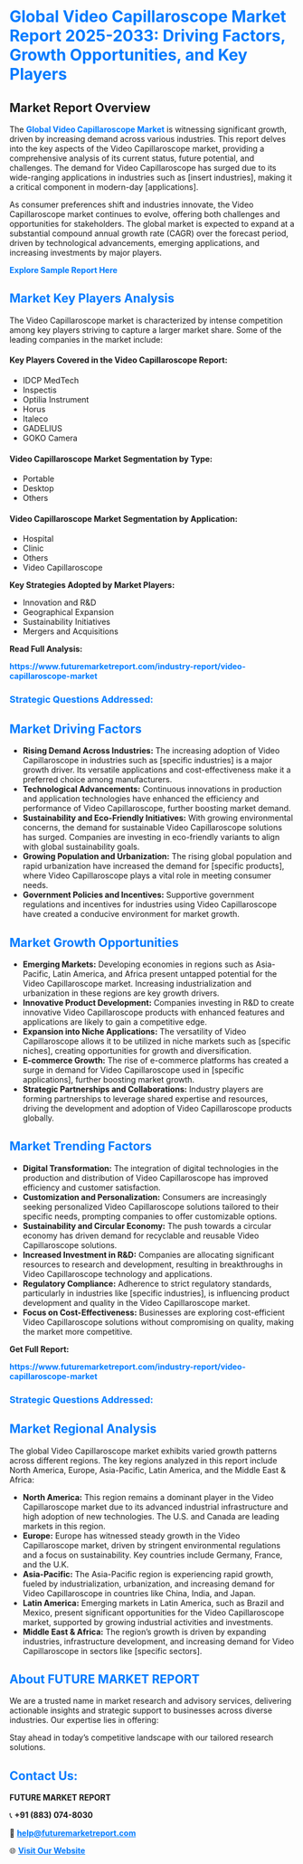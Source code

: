 <h1 style="color: #007BFF;">Global Video Capillaroscope Market Report 2025-2033: Driving Factors, Growth Opportunities, and Key Players</h1>

<section id="overview">
<h2>Market Report Overview</h2>
<p>The <a href="https://www.futuremarketreport.com/industry-report/video-capillaroscope-market" style="color: #007BFF; text-decoration: none;"><strong>Global Video Capillaroscope Market</strong></a> is witnessing significant growth, driven by increasing demand across various industries. This report delves into the key aspects of the Video Capillaroscope market, providing a comprehensive analysis of its current status, future potential, and challenges. The demand for Video Capillaroscope has surged due to its wide-ranging applications in industries such as [insert industries], making it a critical component in modern-day [applications].</p>
<p>As consumer preferences shift and industries innovate, the Video Capillaroscope market continues to evolve, offering both challenges and opportunities for stakeholders. The global market is expected to expand at a substantial compound annual growth rate (CAGR) over the forecast period, driven by technological advancements, emerging applications, and increasing investments by major players.</p>
</section>

<section id="overview">
<p><a href="https://www.futuremarketreport.com/request-sample/reportId=123630" style="color: #007BFF; text-decoration: none;"><strong>Explore Sample Report Here</strong></a></p>
</section>

<section id="key-players">
<h2 style="color: #007BFF;">Market Key Players Analysis</h2>
<p>The Video Capillaroscope market is characterized by intense competition among key players striving to capture a larger market share. Some of the leading companies in the market include:</p>
<h4>Key Players Covered in the Video Capillaroscope Report:</h4>
<ul><li>IDCP MedTech</li><li>Inspectis</li><li>Optilia Instrument</li><li>Horus</li><li>Italeco</li><li>GADELIUS</li><li>GOKO Camera</li></ul>
<h4>Video Capillaroscope Market Segmentation by Type:</h4>
<ul><li>Portable</li><li>Desktop</li><li>Others</li></ul>

<h4>Video Capillaroscope Market Segmentation by Application:</h4>
<ul><li>Hospital</li><li>Clinic</li><li>Others</li><li>Video Capillaroscope</li></ul>
<p><strong>Key Strategies Adopted by Market Players:</strong></p>
<ul>
<li>Innovation and R&D</li>
<li>Geographical Expansion</li>
<li>Sustainability Initiatives</li>
<li>Mergers and Acquisitions</li>
</ul>
</section>

<section>
<p><strong>Read Full Analysis: </strong></p><a href="https://www.futuremarketreport.com/industry-report/video-capillaroscope-market" style="color: #007BFF; text-decoration: none;"><strong>https://www.futuremarketreport.com/industry-report/video-capillaroscope-market</strong></a>
<h3 style="color: #007BFF;">Strategic Questions Addressed:</h3>
</section>

<section id="driving-factors">
<h2 style="color: #007BFF;">Market Driving Factors</h2>
<ul>
<li><strong>Rising Demand Across Industries:</strong> The increasing adoption of Video Capillaroscope in industries such as [specific industries] is a major growth driver. Its versatile applications and cost-effectiveness make it a preferred choice among manufacturers.</li>
<li><strong>Technological Advancements:</strong> Continuous innovations in production and application technologies have enhanced the efficiency and performance of Video Capillaroscope, further boosting market demand.</li>
<li><strong>Sustainability and Eco-Friendly Initiatives:</strong> With growing environmental concerns, the demand for sustainable Video Capillaroscope solutions has surged. Companies are investing in eco-friendly variants to align with global sustainability goals.</li>
<li><strong>Growing Population and Urbanization:</strong> The rising global population and rapid urbanization have increased the demand for [specific products], where Video Capillaroscope plays a vital role in meeting consumer needs.</li>
<li><strong>Government Policies and Incentives:</strong> Supportive government regulations and incentives for industries using Video Capillaroscope have created a conducive environment for market growth.</li>
</ul>
</section>

<section id="growth-opportunities">
<h2 style="color: #007BFF;">Market Growth Opportunities</h2>
<ul>
<li><strong>Emerging Markets:</strong> Developing economies in regions such as Asia-Pacific, Latin America, and Africa present untapped potential for the Video Capillaroscope market. Increasing industrialization and urbanization in these regions are key growth drivers.</li>
<li><strong>Innovative Product Development:</strong> Companies investing in R&D to create innovative Video Capillaroscope products with enhanced features and applications are likely to gain a competitive edge.</li>
<li><strong>Expansion into Niche Applications:</strong> The versatility of Video Capillaroscope allows it to be utilized in niche markets such as [specific niches], creating opportunities for growth and diversification.</li>
<li><strong>E-commerce Growth:</strong> The rise of e-commerce platforms has created a surge in demand for Video Capillaroscope used in [specific applications], further boosting market growth.</li>
<li><strong>Strategic Partnerships and Collaborations:</strong> Industry players are forming partnerships to leverage shared expertise and resources, driving the development and adoption of Video Capillaroscope products globally.</li>
</ul>
</section>

<section id="trending-factors">
<h2 style="color: #007BFF;">Market Trending Factors</h2>
<ul>
<li><strong>Digital Transformation:</strong> The integration of digital technologies in the production and distribution of Video Capillaroscope has improved efficiency and customer satisfaction.</li>
<li><strong>Customization and Personalization:</strong> Consumers are increasingly seeking personalized Video Capillaroscope solutions tailored to their specific needs, prompting companies to offer customizable options.</li>
<li><strong>Sustainability and Circular Economy:</strong> The push towards a circular economy has driven demand for recyclable and reusable Video Capillaroscope solutions.</li>
<li><strong>Increased Investment in R&D:</strong> Companies are allocating significant resources to research and development, resulting in breakthroughs in Video Capillaroscope technology and applications.</li>
<li><strong>Regulatory Compliance:</strong> Adherence to strict regulatory standards, particularly in industries like [specific industries], is influencing product development and quality in the Video Capillaroscope market.</li>
<li><strong>Focus on Cost-Effectiveness:</strong> Businesses are exploring cost-efficient Video Capillaroscope solutions without compromising on quality, making the market more competitive.</li>
</ul>
</section>

<section>
<p><strong>Get Full Report: </strong></p><a href="https://www.futuremarketreport.com/industry-report/video-capillaroscope-market" style="color: #007BFF; text-decoration: none;"><strong>https://www.futuremarketreport.com/industry-report/video-capillaroscope-market</strong></a>
<h3 style="color: #007BFF;">Strategic Questions Addressed:</h3>
</section>


<section id="regional-analysis">
<h2 style="color: #007BFF;">Market Regional Analysis</h2>
<p>The global Video Capillaroscope market exhibits varied growth patterns across different regions. The key regions analyzed in this report include North America, Europe, Asia-Pacific, Latin America, and the Middle East & Africa:</p>
<ul>
<li><strong>North America:</strong> This region remains a dominant player in the Video Capillaroscope market due to its advanced industrial infrastructure and high adoption of new technologies. The U.S. and Canada are leading markets in this region.</li>
<li><strong>Europe:</strong> Europe has witnessed steady growth in the Video Capillaroscope market, driven by stringent environmental regulations and a focus on sustainability. Key countries include Germany, France, and the U.K.</li>
<li><strong>Asia-Pacific:</strong> The Asia-Pacific region is experiencing rapid growth, fueled by industrialization, urbanization, and increasing demand for Video Capillaroscope in countries like China, India, and Japan.</li>
<li><strong>Latin America:</strong> Emerging markets in Latin America, such as Brazil and Mexico, present significant opportunities for the Video Capillaroscope market, supported by growing industrial activities and investments.</li>
<li><strong>Middle East & Africa:</strong> The region’s growth is driven by expanding industries, infrastructure development, and increasing demand for Video Capillaroscope in sectors like [specific sectors].</li>
</ul>
</section>

<footer>
<h2 style="color: #007BFF;">About FUTURE MARKET REPORT</h2>
<p>We are a trusted name in market research and advisory services, delivering actionable insights and strategic support to businesses across diverse industries. Our expertise lies in offering:</p>

<p>Stay ahead in today’s competitive landscape with our tailored research solutions.</p>

<h2 style="color: #007BFF;">Contact Us:</h2>
<p><strong>FUTURE MARKET REPORT</strong></p>
<p>📞 <strong>+91 (883) 074-8030</strong></p>
<p>📧 <strong><a href="mailto:help@futuremarketreport.com" style="color: #007BFF;">help@futuremarketreport.com</a></strong></p>
<p>🌐 <strong><a href="https://www.futuremarketreport.com/" style="color: #007BFF;">Visit Our Website</a></strong></p>
</footer>